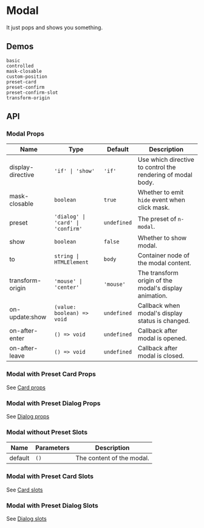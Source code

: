 # Modal

It just pops and shows you something.

## Demos

```demo
basic
controlled
mask-closable
custom-position
preset-card
preset-confirm
preset-confirm-slot
transform-origin
```

## API

### Modal Props

| Name | Type | Default | Description |
| --- | --- | --- | --- |
| display-directive | `'if' \| 'show'` | `'if'` | Use which directive to control the rendering of modal body. |
| mask-closable | `boolean` | `true` | Whether to emit `hide` event when click mask. |
| preset | `'dialog' \| 'card' \| 'confirm'` | `undefined` | The preset of `n-modal`. |
| show | `boolean` | `false` | Whether to show modal. |
| to | `string \| HTMLElement` | `body` | Container node of the modal content. |
| transform-origin | `'mouse' \| 'center'` | `'mouse'` | The transform origin of the modal's display animation. |
| on-update:show | `(value: boolean) => void` | `undefined` | Callback when modal's display status is changed. |
| on-after-enter | `() => void` | `undefined` | Callback after modal is opened. |
| on-after-leave | `() => void` | `undefined` | Callback after modal is closed. |

### Modal with Preset Card Props

See [Card props](card#Card-Props)

### Modal with Preset Dialog Props

See [Dialog props](dialog#Dialog-Props)

### Modal without Preset Slots

| Name    | Parameters | Description               |
| ------- | ---------- | ------------------------- |
| default | `()`       | The content of the modal. |

### Modal with Preset Card Slots

See [Card slots](card#Card-Slots)

### Modal with Preset Dialog Slots

See [Dialog slots](dialog#Dialog-Slots)
